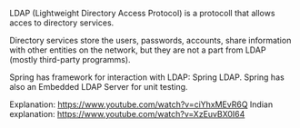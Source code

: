 LDAP (Lightweight Directory Access Protocol) is a protocoll that allows acces to directory services.

Directory services store the users, passwords, accounts, share information with other entities on the network, but they are not a part from LDAP (mostly third-party programms). 

Spring has framework for interaction with LDAP: Spring LDAP. Spring has also an Embedded LDAP Server for unit testing.

Explanation: https://www.youtube.com/watch?v=ciYhxMEvR6Q
Indian explanation: https://www.youtube.com/watch?v=XzEuvBX0I64